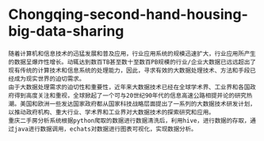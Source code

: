 # Chongqing-second-hand-housing-big-data-sharing

	随着计算机和信息技术的迅猛发展和普及应用，行业应用系统的规模迅速扩大，行业应用所产生的数据呈爆炸性增长。动辄达到数百TB甚至数十至数百PB规模的行业/企业大数据已远远超出了现有传统的计算技术和信息系统的处理能力，因此，寻求有效的大数据处理技术、方法和手段已经成为现实世界的迫切需求。
	由于大数据处理需求的迫切性和重要性，近年来大数据技术已经在全球学术界、工业界和各国政府得到高度关注和重视，全球掀起了一个可与20世纪90年代的信息高速公路相提并论的研究热潮。美国和欧洲一些发达国家政府都从国家科技战略层面提出了一系列的大数据技术研发计划，以推动政府机构、重大行业、学术界和工业界对大数据技术的探索研究和应用。
	重庆二手房分析系统根据python爬取的数据进行数据清洗后，利用hive，进行数据的存取，通过java进行数据调用，echats对数据进行图表可视化，实现数据分析。
